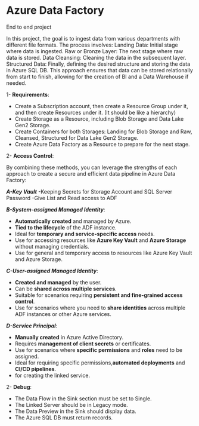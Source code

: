 # Azure Data Factory 
End to end project

In this project, the goal is to ingest data from various departments with different file formats. The process involves:
Landing Data: Initial stage where data is ingested.
Raw or Bronze Layer: The next stage where raw data is stored.
Data Cleansing: Cleaning the data in the subsequent layer.
Structured Data: Finally, defining the desired structure and storing the data in Azure SQL DB.
This approach ensures that data can be stored relationally from start to finish, allowing for the creation of BI and a Data Warehouse if needed.

1- **Requirements**:
- Create a Subscription account, then create a Resource Group under it, and then create Resources under it. (It should be like a hierarchy)
- Create Storage as a Resource, including Blob Storage and Data Lake Gen2 Storage.
- Create Containers for both Storages: Landing for Blob Storage and Raw, Cleansed, Structured for Data Lake Gen2 Storage.
- Create Azure Data Factory as a Resource to prepare for the next stage.


2- **Access Control**:

By combining these methods, you can leverage the strengths of each approach to create a secure and efficient data pipeline in Azure Data Factory:

 ***A-Key Vault***
   -Keeping Secrets for Storage Account and SQL Server Password
   -Give List and Read access to ADF

 ***B-System-assigned Managed Identity***:
   - **Automatically created** and managed by Azure.
   - **Tied to the lifecycle** of the ADF instance.
   - Ideal for **temporary and service-specific access** needs.
   - Use for accessing resources like **Azure Key Vault** and **Azure Storage** without managing credentials.
   - Use for general and temporary access to resources like Azure Key Vault and Azure Storage.

 ***C-User-assigned Managed Identity***:
   - **Created and managed** by the user.
   - Can be **shared across multiple services**.
   - Suitable for scenarios requiring **persistent and fine-grained access control**.
   - Use for scenarios where you need to **share identities** across multiple ADF instances or other Azure services.

 ***D-Service Principal***:
   - **Manually created** in Azure Active Directory.
   - Requires **management of client secrets** or certificates.
   - Use for scenarios where **specific permissions** and **roles** need to be assigned.
   - Ideal for requiring specific permissions,**automated deployments** and **CI/CD pipelines**.
   - for creating the linked service.



2- **Debug**:
- The Data Flow in the Sink section must be set to Single.
- The Linked Server should be in Legacy mode.
- The Data Preview in the Sink should display data.
- The Azure SQL DB must return records.

